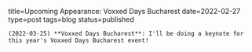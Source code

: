 
title=Upcoming Appearance: Voxxed Days Bucharest
date=2022-02-27
type=post
tags=blog
status=published
~~~~~~
(2022-03-25) **Voxxed Days Bucharest**: I'll be doing a keynote for this year's Voxxed Days Bucharest event!  
            